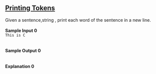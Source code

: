 ## **[Printing Tokens](https://www.hackerrank.com/challenges/printing-tokens-)** 
Given a sentence,string , print each word of the sentence in a new line.<br><br>**Sample Input 0**<br><code>This is C </code><br><br>**Sample Output 0**<br><code></code><br><br>**Explanation 0**<br><br>

